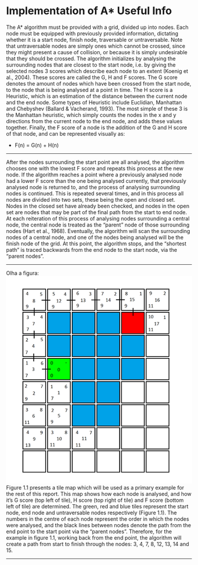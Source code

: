# Implementation of A* Useful Info

The A* algorithm must be provided with a grid, divided up into nodes. Each node must be equipped with previously provided information, dictating whether it is a start node, finish node, traversable or untraversable. Note that untraversable nodes are simply ones which cannot be crossed, since they might present a cause of collision, or because it is simply undesirable that they should be crossed. The algorithm initializes by analysing the surrounding nodes that are closest to the start node, i.e. by giving the selected nodes 3 scores which describe each node to an extent (Koenig et al., 2004). These scores are called the G, H and F scores. The G score denotes the amount of nodes which have been crossed from the start node, to the node that is being analysed at a point in time. The H score is a Heuristic, which is an estimation of the distance between the current node and the end node. Some types of Heuristic include Euclidian, Manhattan and Chebyshev (Ballard & Vacherand, 1993). The most simple of these 3 is the Manhattan heuristic, which simply counts the nodes in the x and y directions from the current node to the end node, and adds these values together. Finally, the F score of a node is the addition of the G and H score of that node, and can be represented visually as:
*   F(n) = G(n) + H(n)
*** 
After the nodes surrounding the start point are all analysed, the algorithm chooses one with the lowest F score and repeats this process at the new node. If the algorithm reaches a point where a previously analysed node had a lower F score than the one being analysed currently, that previously analysed node is returned to, and the process of analysing surrounding nodes is continued. This is repeated several times, and in this process all nodes are divided into two sets, these being the open and closed set. Nodes in the closed set have already been checked, and nodes in the open set are nodes that may be part of the final path from the start to end node. At each reiteration of this process of analysing nodes surrounding a central node, the central node is treated as the “parent” node of those surrounding nodes (Hart et al., 1968). Eventually, the algorithm will scan the surrounding nodes of a central node, and one of the nodes being analysed will be the finish node of the grid. At this point, the algorithm stops, and the “shortest path” is traced backwards from the end node to the start node, via the “parent nodes”.
***
Olha a figura:
![](figura1.png)
Figure 1.1 presents a tile map which will be used as a primary example for the rest of this report. This map shows how each node is analysed, and how it’s G score (top left of tile), H score (top right of tile) and F score (bottom left of tile) are determined. The green, red and blue tiles represent the start node, end node and untraversable nodes respectively (Figure 1.1). The numbers in the centre of each node represent the order in which the nodes were analysed, and the black lines between nodes denote the path from the end point to the start point via the “parent nodes”. Therefore, for the example in figure 1.1, working back from the end point, the algorithm will create a path from start to finish through the nodes: 3, 4, 7, 8, 12, 13, 14 and 15.
***
